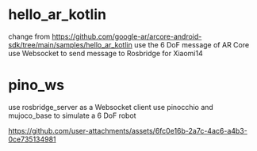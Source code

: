# hello_ar_kotlin
change from https://github.com/google-ar/arcore-android-sdk/tree/main/samples/hello_ar_kotlin
use the 6 DoF message of AR Core
use Websocket to send message to Rosbridge
for Xiaomi14

# pino_ws
use rosbridge_server as a Websocket client
use pinocchio and mujoco_base to simulate a 6 DoF robot


https://github.com/user-attachments/assets/6fc0e16b-2a7c-4ac6-a4b3-0ce735134981

